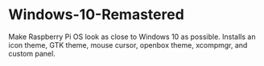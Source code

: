 # Windows-10-Remastered
Make Raspberry Pi OS look as close to Windows 10 as possible. Installs an icon theme, GTK theme, mouse cursor, openbox theme, xcompmgr, and custom panel.

